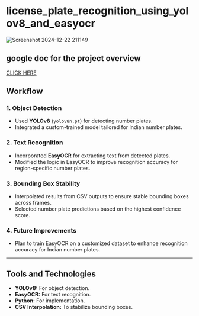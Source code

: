 # license_plate_recognition_using_yolov8_and_easyocr
![Screenshot 2024-12-22 211149](https://github.com/user-attachments/assets/fc4adf71-289a-4f2f-96f3-21f2cebc0784)

## google doc for the project overview
[CLICK HERE](https://drive.google.com/file/d/1i0qCDdtO4tOhHNmj0HC8J-lL7rPlVAmT/view?usp=sharing)
## Workflow

### 1. Object Detection
- Used **YOLOv8** (`yolov8n.pt`) for detecting number plates.
- Integrated a custom-trained model tailored for Indian number plates.

### 2. Text Recognition
- Incorporated **EasyOCR** for extracting text from detected plates.
- Modified the logic in EasyOCR to improve recognition accuracy for region-specific number plates.

### 3. Bounding Box Stability
- Interpolated results from CSV outputs to ensure stable bounding boxes across frames.
- Selected number plate predictions based on the highest confidence score.

### 4. Future Improvements
- Plan to train EasyOCR on a customized dataset to enhance recognition accuracy for Indian number plates.

---

## Tools and Technologies

- **YOLOv8:** For object detection.
- **EasyOCR:** For text recognition.
- **Python:** For implementation.
- **CSV Interpolation:** To stabilize bounding boxes.

